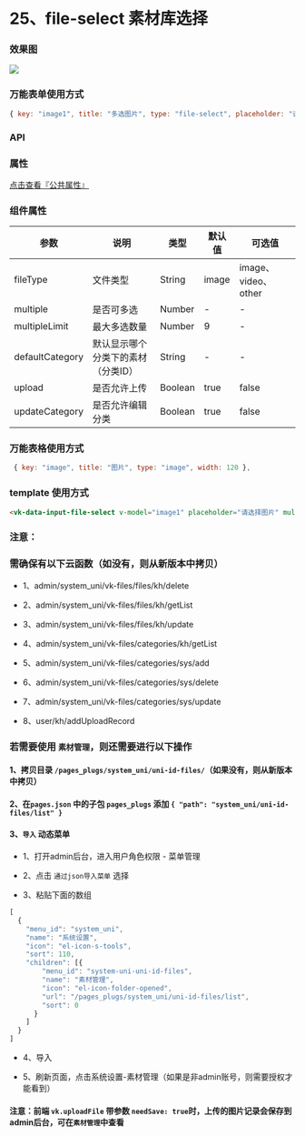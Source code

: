 # 25、file-select 素材库选择

### 效果图
![](https://vkceyugu.cdn.bspapp.com/VKCEYUGU-cf0c5e69-620c-4f3c-84ab-f4619262939f/0ca12bfc-703e-4662-98b8-068ed01e4fac.png)
### 万能表单使用方式
```js
{ key: "image1", title: "多选图片", type: "file-select", placeholder: "请选择图片", fileType: "image", multiple: true, multipleLimit: 6 },
```

### API

### 属性

[点击查看『公共属性』](https://vkdoc.fsq.pub/admin/components/0%E3%80%81public.html)

### 组件属性

| 参数             | 说明                           | 类型    | 默认值  | 可选值 |
|------------------|-------------------------------|---------|--------|-------|
| fileType            | 文件类型 | String  | image | image、video、other |
| multiple            | 是否可多选 | Number  | - | -  |
| multipleLimit            | 最大多选数量 | Number  | 9 | -  |
| defaultCategory            | 默认显示哪个分类下的素材（分类ID） | String  | - | - |
| upload            | 是否允许上传 | Boolean  | true | false |
| updateCategory    | 是否允许编辑分类 | Boolean  | true | false  |

### 万能表格使用方式

```js
 { key: "image", title: "图片", type: "image", width: 120 },
```


### template 使用方式
```html
<vk-data-input-file-select v-model="image1" placeholder="请选择图片" multiple :multiple-limit="9" file-type="image"></vk-data-input-file-select>
```

### 注意：
### 需确保有以下云函数（如没有，则从新版本中拷贝）
* 1、admin/system_uni/vk-files/files/kh/delete

* 2、admin/system_uni/vk-files/files/kh/getList

* 3、admin/system_uni/vk-files/files/kh/update

* 4、admin/system_uni/vk-files/categories/kh/getList

* 5、admin/system_uni/vk-files/categories/sys/add

* 6、admin/system_uni/vk-files/categories/sys/delete

* 7、admin/system_uni/vk-files/categories/sys/update

* 8、user/kh/addUploadRecord


### 若需要使用 `素材管理`，则还需要进行以下操作
#### 1、拷贝目录 `/pages_plugs/system_uni/uni-id-files/`（如果没有，则从新版本中拷贝）

#### 2、在`pages.json` 中的子包 `pages_plugs` 添加 `{ "path": "system_uni/uni-id-files/list" }`

#### 3、`导入` 动态菜单

* 1、打开admin后台，进入用户角色权限 - 菜单管理 

* 2、点击 `通过json导入菜单` 选择

* 3、粘贴下面的数组

```js
[
  {
    "menu_id": "system_uni",
    "name": "系统设置",
    "icon": "el-icon-s-tools",
    "sort": 110,
    "children": [{
        "menu_id": "system-uni-uni-id-files",
        "name": "素材管理",
        "icon": "el-icon-folder-opened",
        "url": "/pages_plugs/system_uni/uni-id-files/list",
        "sort": 0
      }
    ]
  }
]
```

* 4、导入

* 5、刷新页面，点击系统设置-素材管理（如果是非admin账号，则需要授权才能看到）

#### 注意：前端 `vk.uploadFile` 带参数 `needSave: true`时，上传的图片记录会保存到admin后台，可在`素材管理`中查看